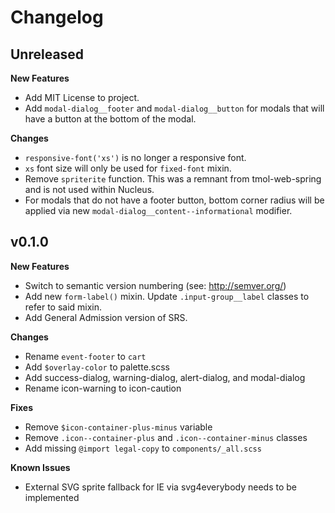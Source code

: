 Changelog
=========

**Unreleased**
---------
**New Features**
- Add MIT License to project.
- Add `modal-dialog__footer` and `modal-dialog__button` for modals that will
  have a button at the bottom of the modal.

**Changes**
- `responsive-font('xs')` is no longer a responsive font.
- `xs` font size will only be used for `fixed-font` mixin.
- Remove `spriterite` function. This was a remnant from tmol-web-spring and is
  not used within Nucleus.
- For modals that do not have a footer button, bottom corner radius will be
  applied via new `modal-dialog__content--informational` modifier.

**v0.1.0**
---------
**New Features**
- Switch to semantic version numbering (see: http://semver.org/)
- Add new `form-label()` mixin. Update `.input-group__label` classes to refer to
  said mixin.
- Add General Admission version of SRS.

**Changes**
- Rename `event-footer` to `cart`
- Add `$overlay-color` to palette.scss
- Add success-dialog, warning-dialog, alert-dialog, and modal-dialog
- Rename icon-warning to icon-caution

**Fixes**
- Remove `$icon-container-plus-minus` variable
- Remove `.icon--container-plus` and `.icon--container-minus` classes
- Add missing `@import legal-copy` to `components/_all.scss`

**Known Issues**
- External SVG sprite fallback for IE via svg4everybody needs to be implemented
